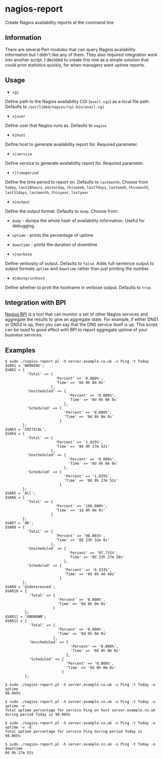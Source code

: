 # nagios-report
Create Nagios availability reports at the command line

## Information

There are several Perl modules that can query Nagios availability information but I didn't like any of them.
They also required integration work into another script. I decided to create this one as a simple
solution that could print statistics quickly, for when managers want uptime reports.

## Usage

* `cgi`

Define path to the Nagios availability CGI (`avail.cgi`) as a local file path. Defaults to `/usr/lib64/nagios/cgi-bin/avail.cgi`

* `u|user`

Define user that Nagios runs as. Defaults to `nagios`

* `h|host`

Define host to generate availability report for. Required parameter.

* `s|service`

Define service to generate availability report for. Required parameter.

* `t|timeperiod`

Define the time period to report on. Defaults to `lastmonth`. Choose from
`today`, `last24hours`, `yesterday`, `thisweek`, `last7days`, `lastweek`,
`thismonth`, `last31days`, `lastmonth`, `thisyear`, `lastyear`

* `o|output`

Define the output format. Defaults to `dump`. Choose from:
  * `dump` - dumps the whole hash of availability information. Useful for debugging.
  * `uptime` - prints the percentage of uptime
  * `downtime` - prints the duration of downtime

* `v|verbose`

Define verbosity of output. Defaults to `false`. Adds full-sentence output to output formats `uptime` and `downtime` rather than just printing the number.

* `d|dontprinthost`

Define whether to print the hostname in verbose output. Defaults to `true`.

## Integration with BPI

[Nagios BPI](https://exchange.nagios.org/directory/Addons/Components/Nagios-Business-Process-Intelligence-(BPI)/details) is a tool that
can monitor a set of other Nagios services and aggregate the results to give an aggregate state. For example, if either DNS1 or DNS2
is up, then you can say that the DNS service itself is up. This script can be used to good effect with BPI to report aggregate uptime
of your business services.

## Examples

```
$ sudo ./nagios-report.pl -h server.example.co.uk -s Ping -t Today
$VAR1 = 'WARNING';
$VAR2 = {
          'Total' => {
                       'Percent' => '0.000%',
                       'Time' => '0d 0h 0m 0s'
                     },
          'Unscheduled' => {
                             'Percent' => '0.000%',
                             'Time' => '0d 0h 0m 0s'
                           },
          'Scheduled' => {
                           'Percent' => '0.000%',
                           'Time' => '0d 0h 0m 0s'
                         }
        };
$VAR3 = 'CRITICAL';
$VAR4 = {
          'Total' => {
                       'Percent' => '1.935%',
                       'Time' => '0d 0h 27m 52s'
                     },
          'Unscheduled' => {
                             'Percent' => '0.000%',
                             'Time' => '0d 0h 0m 0s'
                           },
          'Scheduled' => {
                           'Percent' => '1.935%',
                           'Time' => '0d 0h 27m 52s'
                         }
        };
$VAR5 = 'All';
$VAR6 = {
          'Total' => {
                       'Percent' => '100.000%',
                       'Time' => '1d 0h 0m 0s'
                     }
        };
$VAR7 = 'OK';
$VAR8 = {
          'Total' => {
                       'Percent' => '98.065%',
                       'Time' => '0d 23h 32m 8s'
                     },
          'Unscheduled' => {
                             'Percent' => '97.731%',
                             'Time' => '0d 23h 27m 20s'
                           },
          'Scheduled' => {
                           'Percent' => '0.333%',
                           'Time' => '0d 0h 4m 48s'
                         }
        };
$VAR9 = 'Undetermined';
$VAR10 = {
           'Total' => {
                        'Percent' => '0.000%',
                        'Time' => '0d 0h 0m 0s'
                      }
         };
$VAR11 = 'UNKNOWN';
$VAR12 = {
           'Total' => {
                        'Percent' => '0.000%',
                        'Time' => '0d 0h 0m 0s'
                      },
           'Unscheduled' => {
                              'Percent' => '0.000%',
                              'Time' => '0d 0h 0m 0s'
                            },
           'Scheduled' => {
                            'Percent' => '0.000%',
                            'Time' => '0d 0h 0m 0s'
                          }
         };
```

```
$ sudo ./nagios-report.pl -h server.example.co.uk -s Ping -t Today -o uptime
98.065%
```

```
$ sudo ./nagios-report.pl -h server.example.co.uk -s Ping -t Today -o uptime -v
Total uptime percentage for service Ping on host server.example.co.uk during period Today is 98.065%
```

```
$ sudo ./nagios-report.pl -h server.example.co.uk -s Ping -t Today -o uptime -v -d
Total uptime percentage for service Ping during period Today is 98.065%
```

```
$ sudo ./nagios-report.pl -h server.example.co.uk -s Ping -t Today -o downtime
0d 0h 27m 52s
```
